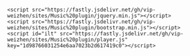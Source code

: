     <script src="https://fastly.jsdelivr.net/gh/vip-weizhen/sites/Music%20plugin/jquery.min.js"></script>
    <script src="https://fastly.jsdelivr.net/gh/vip-weizhen/sites/Music%20plugin/bootstrap.min.js"></script>
    <script id="ilt" src="https://fastly.jsdelivr.net/gh/vip-weizhen/sites/Music%20plugin/player.js" key="1d98766031254e6aa7023b2d617419c0"></script>
